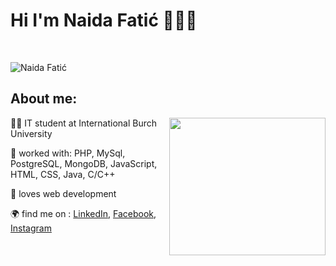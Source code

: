 # Hi I'm Naida Fatić 👋👩‍💻
<br>

![Naida Fatić](https://user-images.githubusercontent.com/49414888/140615602-dab21f19-29ec-4b20-858a-f6f8fa689585.png)

## About me:  
 <img src="https://user-images.githubusercontent.com/49414888/140615686-595655e3-021d-47b7-b22f-433c271d2718.gif" width="250" height="220" align="right" />
 
   👨‍🎓 IT student at International Burch University
    
   📝 worked with: PHP, MySql, PostgreSQL, MongoDB, JavaScript, HTML, CSS, Java, C/C++
    
   🤍 loves web development
    
   🌍 find me on : [LinkedIn](https://www.linkedin.com/in/naida-fatic-5365701b8/), [Facebook](https://www.facebook.com/naida.fatic), [Instagram](https://www.instagram.com/naidafatic/)
